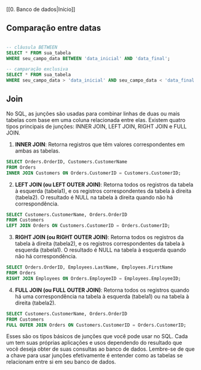 [[0. Banco de dados|Início]]

## Comparação entre datas

``` sql

-- cláusula BETWEEN
SELECT * FROM sua_tabela
WHERE seu_campo_data BETWEEN 'data_inicial' AND 'data_final';

-- camparação exclusiva
SELECT * FROM sua_tabela
WHERE seu_campo_data > 'data_inicial' AND seu_campo_data < 'data_final';


```

## Join
No SQL, as junções são usadas para combinar linhas de duas ou mais tabelas com base em uma coluna relacionada entre elas. Existem quatro tipos principais de junções: INNER JOIN, LEFT JOIN, RIGHT JOIN e FULL JOIN.

1. **INNER JOIN**: Retorna registros que têm valores correspondentes em ambas as tabelas.

```sql
SELECT Orders.OrderID, Customers.CustomerName
FROM Orders
INNER JOIN Customers ON Orders.CustomerID = Customers.CustomerID;
```

2. **LEFT JOIN (ou LEFT OUTER JOIN)**: Retorna todos os registros da tabela à esquerda (tabela1), e os registros correspondentes da tabela à direita (tabela2). O resultado é NULL na tabela à direita quando não há correspondência.

```sql
SELECT Customers.CustomerName, Orders.OrderID
FROM Customers
LEFT JOIN Orders ON Customers.CustomerID = Orders.CustomerID;
```

3. **RIGHT JOIN (ou RIGHT OUTER JOIN)**: Retorna todos os registros da tabela à direita (tabela2), e os registros correspondentes da tabela à esquerda (tabela1). O resultado é NULL na tabela à esquerda quando não há correspondência.

```sql
SELECT Orders.OrderID, Employees.LastName, Employees.FirstName
FROM Orders
RIGHT JOIN Employees ON Orders.EmployeeID = Employees.EmployeeID;
```

4. **FULL JOIN (ou FULL OUTER JOIN)**: Retorna todos os registros quando há uma correspondência na tabela à esquerda (tabela1) ou na tabela à direita (tabela2).

```sql
SELECT Customers.CustomerName, Orders.OrderID
FROM Customers
FULL OUTER JOIN Orders ON Customers.CustomerID = Orders.CustomerID;
```

Esses são os tipos básicos de junções que você pode usar no SQL. Cada um tem suas próprias aplicações e usos dependendo do resultado que você deseja obter de suas consultas ao banco de dados. Lembre-se de que a chave para usar junções efetivamente é entender como as tabelas se relacionam entre si em seu banco de dados.